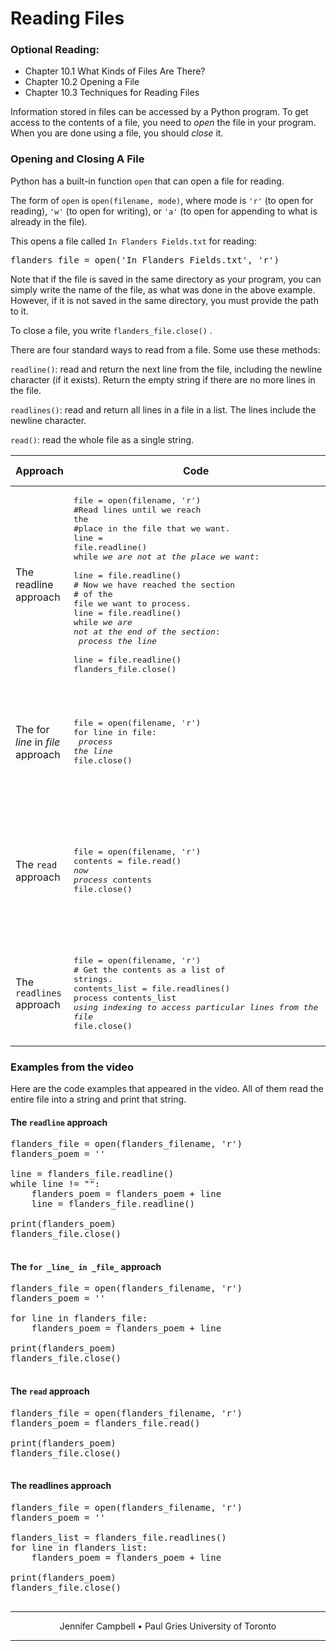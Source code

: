 # Reading Files

### Optional Reading:

*   Chapter 10.1 What Kinds of Files Are There?
*   Chapter 10.2 Opening a File
*   Chapter 10.3 Techniques for Reading Files

Information stored in files can be accessed by a Python program. To get access to the contents of a file, you need to _open_ the file in your program. When you are done using a file, you should _close_ it.

### Opening and Closing A File

Python has a built-in function `open` that can open a file for reading.

The form of `open` is `open(filename, mode)`, where mode is `'r'` (to open for reading), `'w'` (to open for writing), or `'a'` (to open for appending to what is already in the file).

This opens a file called `In Flanders Fields.txt` for reading:

<pre>flanders_file = open('In Flanders Fields.txt', 'r')
</pre>

Note that if the file is saved in the same directory as your program, you can simply write the name of the file, as what was done in the above example. However, if it is not saved in the same directory, you must provide the path to it.

To close a file, you write `flanders_file.close()` .

There are four standard ways to read from a file. Some use these methods:

`readline()`: read and return the next line from the file, including the newline character (if it exists). Return the empty string if there are no more lines in the file.

`readlines()`: read and return all lines in a file in a list. The lines include the newline character.

`read()`: read the whole file as a single string.

| Approach | Code | When to use it |
| --- | --- | --- |
| The readline approach | <pre>file = open(filename, 'r')<br>#Read lines until we reach the<br>#place in the file that we want.<br>line = file.readline()<br>while _we are not at the place we want_:<br>    line = file.readline()<br># Now we have reached the section<br># of the file we want to process.<br>line = file.readline()<br>while _we are not at the end of the section_:<br>    _process the line_<br>    line = file.readline()<br>flanders_file.close()</pre>| When you want to process only part of a file.|
| The for _line_ in _file_ approach | <pre>file = open(filename, 'r')<br>for line in file:<br>    _process the line_<br>file.close()</pre>| When you want to process every line in the file one at a time. |
| The `read` approach | <pre>file = open(filename, 'r')<br>contents = file.read()<br>_now process_ contents<br>file.close()</pre>| When you want to read the whole file at once and use it as a single string. |
| The `readlines` approach | <pre>file = open(filename, 'r')<br># Get the contents as a list of strings.<br>contents_list = file.readlines()<br>process contents_list _using indexing to access particular lines from the file_<br>file.close()</pre>| When you want to examine each line of a file by index. |

### Examples from the video

Here are the code examples that appeared in the video. All of them read the entire file into a string and print that string.

#### The `readline` approach

<pre>flanders_file = open(flanders_filename, 'r')
flanders_poem = ''

line = flanders_file.readline()
while line != "":
    flanders_poem = flanders_poem + line
    line = flanders_file.readline()

print(flanders_poem)
flanders_file.close()

</pre>

#### The `for _line_ in _file_` approach

<pre>flanders_file = open(flanders_filename, 'r')
flanders_poem = ''

for line in flanders_file:
    flanders_poem = flanders_poem + line

print(flanders_poem)
flanders_file.close()

</pre>

#### The `read` approach

<pre>flanders_file = open(flanders_filename, 'r')
flanders_poem = flanders_file.read()

print(flanders_poem)
flanders_file.close()

</pre>

#### The readlines approach

<pre>flanders_file = open(flanders_filename, 'r')
flanders_poem = ''

flanders_list = flanders_file.readlines()
for line in flanders_list:
    flanders_poem = flanders_poem + line

print(flanders_poem)
flanders_file.close()

</pre>

* * *

<center>Jennifer Campbell • Paul Gries
University of Toronto</center>

* * *